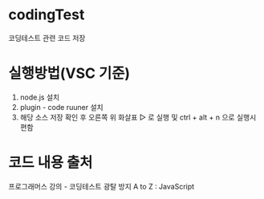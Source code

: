 # codingTest
코딩테스트 관련 코드 저장


# 실행방법(VSC 기준)

1. node.js 설치
2. plugin - code ruuner 설치
3. 해당 소스 저장 확인 후 오른쪽 위 화살표 ▷ 로 실행 및 ctrl + alt + n 으로 실행시 편함

# 코드 내용 출처
프로그래머스 강의 - 코딩테스트 광탈 방지 A to Z : JavaScript
